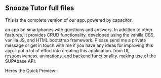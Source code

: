 ## Snooze Tutor full files
This is the complete version of our app.
powered by capacitor.

an app on smartphones with questions and answers. In addition to other features, it provides CRUD functionality. developed using the vanilla CSS, vanilla JS, and HTML bootstrap framework. Please send me a private message or get in touch with me if you have any ideas for improving this app.
I put a lot of effort into creating this application. from UI, responsiveness, animations. and backend functionality.
making use of the SUPAbase API.


Heres the Quick Preview:



 
